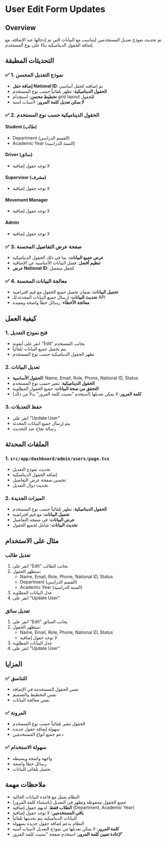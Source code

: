 # User Edit Form Updates

## Overview
تم تحديث نموذج تعديل المستخدمين ليتناسب مع البيانات التي تم إدخالها عند الإضافة، مع إضافة الحقول الديناميكية بناءً على نوع المستخدم.

## التحديثات المطبقة

### ✅ 1. نموذج التعديل المحسن
- **إضافة حقل National ID**: تم إضافته كحقل أساسي
- **الحقول الديناميكية**: تظهر تلقائياً حسب نوع المستخدم
- **تخطيط محسن**: استخدام grid layout للحقول
- **لا يمكن تعديل كلمة المرور**: لأسباب أمنية

### ✅ 2. الحقول الديناميكية حسب نوع المستخدم

#### Student (طالب)
- Department (القسم الدراسي)
- Academic Year (السنة الدراسية)

#### Driver (سائق)
- لا توجد حقول إضافية

#### Supervisor (مشرف)
- لا توجد حقول إضافية

#### Movement Manager
- لا توجد حقول إضافية

#### Admin
- لا توجد حقول إضافية

### ✅ 3. صفحة عرض التفاصيل المحسنة
- **عرض جميع البيانات**: بما في ذلك الحقول الديناميكية
- **تنظيم أفضل**: فصل البيانات الأساسية عن الإضافية
- **عرض National ID**: كحقل منفصل

### ✅ 4. معالجة البيانات المحسنة
- **تحميل البيانات**: ضمان تحميل جميع الحقول مع قيم افتراضية
- **تحديث البيانات**: إرسال جميع البيانات المحدثة للـ API
- **معالجة الأخطاء**: رسائل خطأ واضحة ومفيدة

## كيفية العمل

### 1. فتح نموذج التعديل
- انقر على أيقونة "Edit" بجانب المستخدم
- يتم تحميل جميع البيانات تلقائياً
- تظهر الحقول الديناميكية حسب نوع المستخدم

### 2. تعديل البيانات
- **الحقول الأساسية**: Name, Email, Role, Phone, National ID, Status
- **الحقول الديناميكية**: تتغير حسب نوع المستخدم
- **التحقق من صحة البيانات**: جميع الحقول المطلوبة
- **كلمة المرور**: لا يمكن تعديلها (استخدم "نسيت كلمة المرور" بدلاً من ذلك)

### 3. حفظ التعديلات
- انقر على "Update User"
- يتم إرسال جميع البيانات المحدثة
- رسالة نجاح عند التحديث

## الملفات المحدثة

### 1. `src/app/dashboard/admin/users/page.tsx`
- تحديث نموذج التعديل
- إضافة الحقول الديناميكية
- تحسين صفحة عرض التفاصيل
- تحديث دوال التعديل

### 2. الميزات الجديدة
- **الحقول الديناميكية**: تظهر تلقائياً حسب نوع المستخدم
- **تحميل البيانات**: مع قيم افتراضية
- **عرض البيانات**: في صفحة التفاصيل
- **تحديث البيانات**: شامل لجميع الحقول

## مثال على الاستخدام

### تعديل طالب
1. انقر على "Edit" بجانب الطالب
2. ستظهر الحقول:
   - Name, Email, Role, Phone, National ID, Status
   - Department (القسم الدراسي)
   - Academic Year (السنة الدراسية)
3. عدل البيانات المطلوبة
4. انقر على "Update User"

### تعديل سائق
1. انقر على "Edit" بجانب السائق
2. ستظهر الحقول:
   - Name, Email, Role, Phone, National ID, Status
   - لا توجد حقول إضافية
3. عدل البيانات المطلوبة
4. انقر على "Update User"

## المزايا

### ✅ التناسق
- نفس الحقول المستخدمة في الإضافة
- نفس التخطيط والتصميم
- نفس معالجة البيانات

### ✅ المرونة
- الحقول تتغير تلقائياً حسب نوع المستخدم
- سهولة إضافة حقول جديدة
- دعم جميع أنواع المستخدمين

### ✅ سهولة الاستخدام
- واجهة واضحة وبسيطة
- رسائل خطأ واضحة
- تحميل تلقائي للبيانات

## ملاحظات مهمة

- النظام يعمل مع قاعدة البيانات الحالية
- جميع الحقول محفوظة وتظهر في التعديل (باستثناء كلمة المرور)
- **الطلاب فقط**: لديهم حقول إضافية (Department, Academic Year)
- **باقي المستخدمين**: لا توجد حقول إضافية
- البيانات الديناميكية يتم تحديثها تلقائياً
- النظام يدعم إضافة حقول جديدة بسهولة
- **كلمة المرور**: لا يمكن تعديلها من نموذج التعديل لأسباب أمنية
- **لإعادة تعيين كلمة المرور**: استخدم صفحة "نسيت كلمة المرور"
